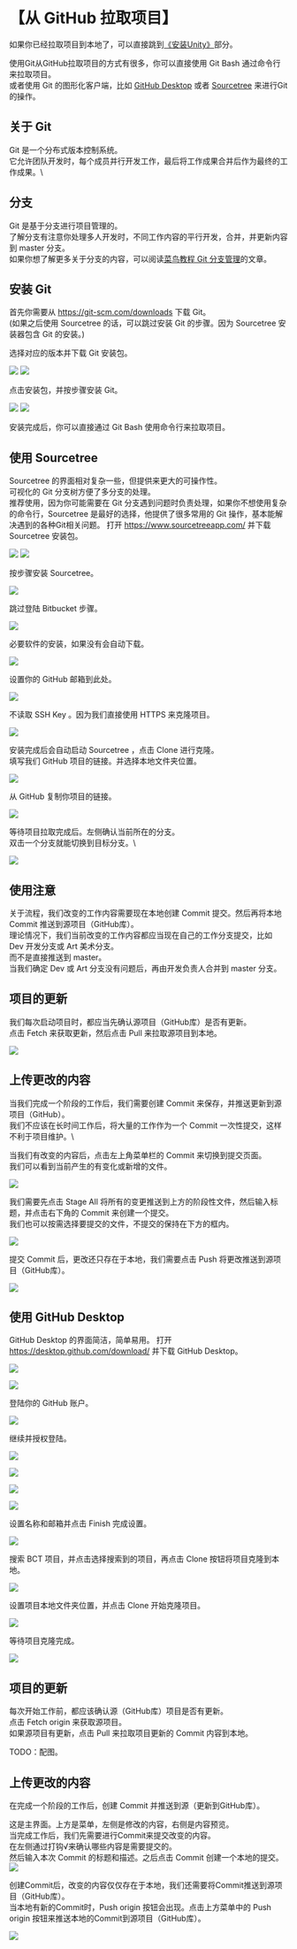 # 【从 GitHub 拉取项目】
如果你已经拉取项目到本地了，可以直接跳到[《安装Unity》](Unity.md)部分。

使用Git从GitHub拉取项目的方式有很多，你可以直接使用 Git Bash 通过命令行来拉取项目。\
或者使用 Git 的图形化客户端，比如 [GitHub Desktop](https://desktop.github.com/download/) 或者 [Sourcetree](https://www.sourcetreeapp.com/) 来进行Git的操作。

## 关于 Git
Git 是一个分布式版本控制系统。\
它允许团队开发时，每个成员并行开发工作，最后将工作成果合并后作为最终的工作成果。\

## 分支
Git 是基于分支进行项目管理的。\
了解分支有注意你处理多人开发时，不同工作内容的平行开发，合并，并更新内容到 master 分支。\
如果你想了解更多关于分支的内容，可以阅读[菜鸟教程 Git 分支管理](https://www.runoob.com/git/git-branch.html)的文章。

## 安装 Git
首先你需要从 https://git-scm.com/downloads 下载 Git。\
(如果之后使用 Sourcetree 的话，可以跳过安装 Git 的步骤。因为 Sourcetree 安装器包含 Git 的安装。)

选择对应的版本并下载 Git 安装包。

![](Images/Git_1.png)
![](Images/Git_2.png)

点击安装包，并按步骤安装 Git。

![](Images/Git_3.png)
![](Images/Git_4.png)

安装完成后，你可以直接通过 Git Bash 使用命令行来拉取项目。

## 使用 Sourcetree
Sourcetree 的界面相对复杂一些，但提供来更大的可操作性。\
可视化的 Git 分支树方便了多分支的处理。\
推荐使用，因为你可能需要在 Git 分支遇到问题时负责处理，如果你不想使用复杂的命令行，Sourcetree 是最好的选择，他提供了很多常用的 Git 操作，基本能解决遇到的各种Git相关问题。
打开 https://www.sourcetreeapp.com/ 并下载 Sourcetree 安装包。

![](Images/Git_S_1.png)
![](Images/Git_S_2.png)

按步骤安装 Sourcetree。

![](Images/Git_S_3.png)

跳过登陆 Bitbucket 步骤。

![](Images/Git_S_4.png)

必要软件的安装，如果没有会自动下载。

![](Images/Git_S_5.png)

设置你的 GitHub 邮箱到此处。

![](Images/Git_S_6.png)

不读取 SSH Key 。因为我们直接使用 HTTPS 来克隆项目。

![](Images/Git_S_7.png)

安装完成后会自动启动 Sourcetree ，点击 Clone 进行克隆。\
填写我们 GitHub 项目的链接。并选择本地文件夹位置。

![](Images/Git_S_8.png)

从 GitHub 复制你项目的链接。

![](Images/Git_S_8_1.png)

等待项目拉取完成后。左侧确认当前所在的分支。\
双击一个分支就能切换到目标分支。\

![](Images/Git_S_9.png)

## 使用注意
关于流程，我们改变的工作内容需要现在本地创建 Commit 提交。然后再将本地 Commit 推送到源项目（GitHub库）。\
理论情况下，我们当前改变的工作内容都应当现在自己的工作分支提交，比如 Dev 开发分支或 Art 美术分支。\
而不是直接推送到 master。\
当我们确定 Dev 或 Art 分支没有问题后，再由开发负责人合并到 master 分支。

## 项目的更新
我们每次启动项目时，都应当先确认源项目（GitHub库）是否有更新。\
点击 Fetch 来获取更新，然后点击 Pull 来拉取源项目到本地。

![](Images/Git_S_13.png)

## 上传更改的内容
当我们完成一个阶段的工作后，我们需要创建 Commit 来保存，并推送更新到源项目（GitHub）。\
我们不应该在长时间工作后，将大量的工作作为一个 Commit 一次性提交，这样不利于项目维护。\

当我们有改变的内容后，点击左上角菜单栏的 Commit 来切换到提交页面。\
我们可以看到当前产生的有变化或新增的文件。 

![](Images/Git_S_10.png)

我们需要先点击 Stage All 将所有的变更推送到上方的阶段性文件，然后输入标题，并点击右下角的 Commit 来创建一个提交。\
我们也可以按需选择要提交的文件，不提交的保持在下方的框内。

![](Images/Git_S_11.png)

提交 Commit 后，更改还只存在于本地，我们需要点击 Push 将更改推送到源项目（GitHub库）。

![](Images/Git_S_12.png)




## 使用 GitHub Desktop
GitHub Desktop 的界面简洁，简单易用。
打开 https://desktop.github.com/download/ 并下载 GitHub Desktop。

![](Images/Git_D_1.png)

![](Images/Git_D_2.png)

登陆你的 GitHub 账户。

![](Images/Git_D_3.png)

继续并授权登陆。

![](Images/Git_D_4.png)

![](Images/Git_D_5.png)

![](Images/Git_D_6.png)

![](Images/Git_D_7.png)

设置名称和邮箱并点击 Finish 完成设置。

![](Images/Git_D_8.png)

搜索 BCT 项目，并点击选择搜索到的项目，再点击 Clone 按钮将项目克隆到本地。

![](Images/Git_D_9.png)

设置项目本地文件夹位置，并点击 Clone 开始克隆项目。

![](Images/Git_D_10.png)

等待项目克隆完成。

![](Images/Git_D_11.png)

## 项目的更新
每次开始工作前，都应该确认源（GitHub库）项目是否有更新。\
点击 Fetch origin 来获取源项目。\
如果源项目有更新，点击 Pull 来拉取项目更新的 Commit 内容到本地。

TODO：配图。

## 上传更改的内容
在完成一个阶段的工作后，创建 Commit 并推送到源（更新到GitHub库）。

这是主界面。上方是菜单，左侧是修改的内容，右侧是内容预览。\
当完成工作后，我们先需要进行Commit来提交改变的内容。\
在左侧通过打钩√来确认哪些内容是需要提交的。\
然后输入本次 Commit 的标题和描述。之后点击 Commit 创建一个本地的提交。
![](Images/Git_D_12.png)

创建Commit后，改变的内容仅仅存在于本地，我们还需要将Commit推送到源项目（GitHub库）。\
当本地有新的Commit时，Push origin 按钮会出现。点击上方菜单中的 Push origin 按钮来推送本地的Commit到源项目（GitHub库）。

![](Images/Git_D_13.png)